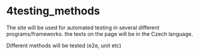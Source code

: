 # 4testing_methods


The site will be used for automated testing in several different programs/frameworks. the texts on the page will be in the Czech language.

Different methods will be tested (e2e, unit etc)
